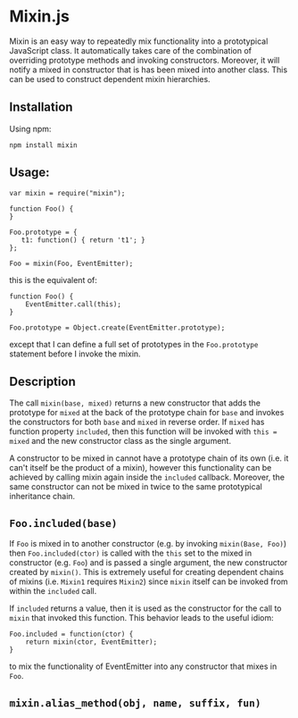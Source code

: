 # Mixin.js

Mixin is an easy way to repeatedly mix functionality into a prototypical
JavaScript class. It automatically takes care of the combination of overriding
prototype methods and invoking constructors. Moreover, it will notify a mixed
in constructor that is has been mixed into another class. This can be used to
construct dependent mixin hierarchies.

## Installation

Using npm:

    npm install mixin

## Usage:


    var mixin = require("mixin");

    function Foo() {
    }

    Foo.prototype = {
       t1: function() { return 't1'; }
    };

    Foo = mixin(Foo, EventEmitter);

this is the equivalent of:

    function Foo() {
        EventEmitter.call(this);
    }

    Foo.prototype = Object.create(EventEmitter.prototype);

except that I can define a full set of prototypes in the `Foo.prototype`
statement before I invoke the mixin.

## Description

The call `mixin(base, mixed)` returns a new constructor that adds the
prototype for `mixed` at the back of the prototype chain for `base` and
invokes the constructors for both `base` and `mixed` in reverse order. If
`mixed` has function property `included`, then this function will be invoked
with `this = mixed` and the new constructor class as the single argument.

A constructor to be mixed in cannot have a prototype chain of its own
(i.e. it can't itself be the product of a mixin), however this functionality
can be achieved by calling mixin again inside the `included` callback.
Moreover, the same constructor can not be mixed in twice to the same
prototypical inheritance chain.

## `Foo.included(base)`

If `Foo` is mixed in to another constructor (e.g. by invoking `mixin(Base, Foo)`) then `Foo.included(ctor)` is called with the `this` set to the mixed in constructor (e.g. `Foo`) and is passed a single argument, the new constructor created by `mixin()`.  This is extremely useful for creating dependent chains of mixins (i.e. `Mixin1` requires `Mixin2`) since `mixin` itself can be invoked from within the `included` call.

If `included` returns a value, then it is used as the constructor for the call to `mixin` that invoked this function.  This behavior leads to the useful idiom:

    Foo.included = function(ctor) {
        return mixin(ctor, EventEmitter);
    }

to mix the functionality of EventEmitter into any constructor that mixes in `Foo`.

## `mixin.alias_method(obj, name, suffix, fun)`

